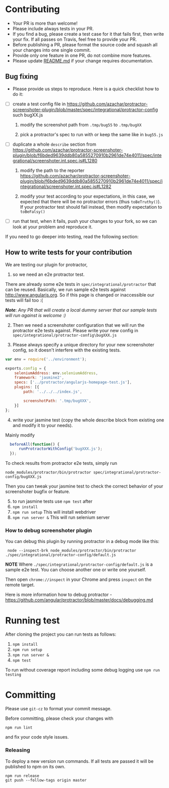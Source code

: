 # Contributing
- Your PR is more than welcome!
- Please include always tests in your PR.
- If you find a bug, please create a test case for it that fails first, then write your fix. If all passes on Travis, feel free to provide your PR.
- Before publishing a PR, please format the source code and squash all your changes into one single commit.
- Provide only one feature in one PR, do not combine more features.
- Please update [README.md](README.md) if your change requires documentation.

## Bug fixing
- Please provide us steps to reproduce. Here is a quick checklist how to do it:

- [ ] create a test config file in https://github.com/azachar/protractor-screenshoter-plugin/blob/master/spec/integrational/protractor-config such bugXX.js

    1. modify the screenshot path from `.tmp/bug55` to `.tmp/bugXX`

    2. pick a protractor's spec to run with or keep the same like in `bug55.js`

- [ ] duplicate a whole `describe` section from https://github.com/azachar/protractor-screenshoter-plugin/blob/f6bded9639ddb80a5855270910b2961de74e4011/spec/integrational/screenshoter.int.spec.js#L1280
     1. modify the path to the reporter
https://github.com/azachar/protractor-screenshoter-plugin/blob/f6bded9639ddb80a5855270910b2961de74e4011/spec/integrational/screenshoter.int.spec.js#L1282

     2. modify your test according to your expectations, in this case, we expected that there will be no protractor errors (thus `toBeTruthy()`). If your protractor test should fail instead, then modify expectation to `toBeFalsy()`

- [ ] run that test, when it fails, push your changes to your fork, so we can look at your problem and reproduce it.

If you need to go deeper into testing, read the following section:

## How to write tests for your contribution

We are testing our plugin for protractor,

1. so we need an e2e protractor test.

  There are already some e2e tests in ``spec/integrational/protractor`` that can be reused. Basically, we run sample e2e tests against http://www.angularjs.org. So if this page is changed or inaccessible our tests will fail too :(

  ***Note***: *Any PR that will create a local dummy server that our sample tests will run against is welcome :)*

2. Then we need a screenshoter configuration that we will run the protractor e2e tests against. Please write your new config in
``spec/integrational/protractor-config\bugXXX.js``

3. Please always specify a unique directory for your new screenshoter config, so it doesn't interfere with the existing tests.

  ```js
  var env = require('../environment');

  exports.config = {
      seleniumAddress: env.seleniumAddress,
      framework: 'jasmine2',
      specs: ['../protractor/angularjs-homepage-test.js'],
      plugins: [{
          path: '../../../index.js',

          screenshotPath: '.tmp/bugXXX',
      }]
  };
  ```

4. write your jasmine test (copy the whole describe block from existing one and modify it to your needs).

  Mainly modify
  ```js
    beforeAll(function() {
        runProtractorWithConfig('bugXXX.js');
    });
  ```

To check results from protractor e2e tests, simply run

```
node_modules/protractor/bin/protractor spec/integrational/protractor-config/bugXXX.js
```

Then you can tweak your jasmine test to check the correct behavior of your screenshoter bugfix or feature.

5. to run jasmine tests use  `npm test` after
  1. `npm install`
  2. `npm run setup` This will install webdriver
  3. `npm run server &` This will run selenium server

### How to debug screenshoter plugin

You can debug this plugin by running protractor in a debug mode like this:
```
 node --inspect-brk node_modules/protractor/bin/protractor ./spec/integrational/protractor-config/default.js
```
**NOTE**
  Where `./spec/integrational/protractor-config/default.js` is a sample e2e test. You can choose another one or write one yourself.

Then open ``chrome://inspect`` in your Chrome and press `inspect` on the remote target.

Here is more information how to debug protractor - https://github.com/angular/protractor/blob/master/docs/debugging.md

# Running test

After cloning the project you can run tests as follows:

1. `npm install`
2. `npm run setup`
3. `npm run server &`
4. `npm test`

To run without coverage report including some debug logging use  `npm run testing`


# Committing
Please use `git-cz` to format your commit message.

Before committing, please check your changes with
```
npm run lint
```
and fix your code style issues.

### Releasing

To deploy a new version run commands. If all tests are passed it will be published to npm on its own.

```
npm run release
git push --follow-tags origin master
```
